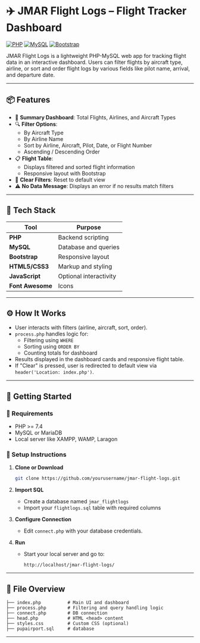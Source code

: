 # ✈️ JMAR Flight Logs – Flight Tracker Dashboard

[![PHP](https://img.shields.io/badge/PHP-8.x-blue?logo=php)](https://www.php.net/)
[![MySQL](https://img.shields.io/badge/MySQL-8.x-blue?logo=mysql)](https://www.mysql.com/)
[![Bootstrap](https://img.shields.io/badge/Bootstrap-5.3-purple?logo=bootstrap)](https://getbootstrap.com/)

JMAR Flight Logs is a lightweight PHP-MySQL web app for tracking flight data in an interactive dashboard. Users can filter flights by aircraft type, airline, or sort and order flight logs by various fields like pilot name, arrival, and departure date.

---

## 📦 Features

- 🔢 **Summary Dashboard**: Total Flights, Airlines, and Aircraft Types
- 🔍 **Filter Options**:
  - By Aircraft Type
  - By Airline Name
  - Sort by Airline, Aircraft, Pilot, Date, or Flight Number
  - Ascending / Descending Order
- 📋 **Flight Table**:
  - Displays filtered and sorted flight information
  - Responsive layout with Bootstrap
- 🔁 **Clear Filters**: Reset to default view
- ⚠️ **No Data Message**: Displays an error if no results match filters

---

## 📁 Tech Stack

| Tool             | Purpose                |
| ---------------- | ---------------------- |
| **PHP**          | Backend scripting      |
| **MySQL**        | Database and queries   |
| **Bootstrap**    | Responsive layout      |
| **HTML5/CSS3**   | Markup and styling     |
| **JavaScript**   | Optional interactivity |
| **Font Awesome** | Icons                  |

---

## ⚙️ How It Works

- User interacts with filters (airline, aircraft, sort, order).
- `process.php` handles logic for:
  - Filtering using `WHERE`
  - Sorting using `ORDER BY`
  - Counting totals for dashboard
- Results displayed in the dashboard cards and responsive flight table.
- If "Clear" is pressed, user is redirected to default view via `header('Location: index.php')`.

---

## 🚀 Getting Started

### 🔧 Requirements

- PHP >= 7.4
- MySQL or MariaDB
- Local server like XAMPP, WAMP, Laragon

### 🧪 Setup Instructions

1. **Clone or Download**

   ```bash
   git clone https://github.com/yourusername/jmar-flight-logs.git
   ```

2. **Import SQL**

   - Create a database named `jmar_flightlogs`
   - Import your `flightlogs.sql` table with required columns

3. **Configure Connection**

   - Edit `connect.php` with your database credentials.

4. **Run**
   - Start your local server and go to:
     ```
     http://localhost/jmar-flight-logs/
     ```

---

## 🧠 File Overview

```plaintext
├── index.php          # Main UI and dashboard
├── process.php        # Filtering and query handling logic
├── connect.php        # DB connection
├── head.php           # HTML <head> content
├── styles.css         # Custom CSS (optional)
├── pupairport.sql     # database

```

---

